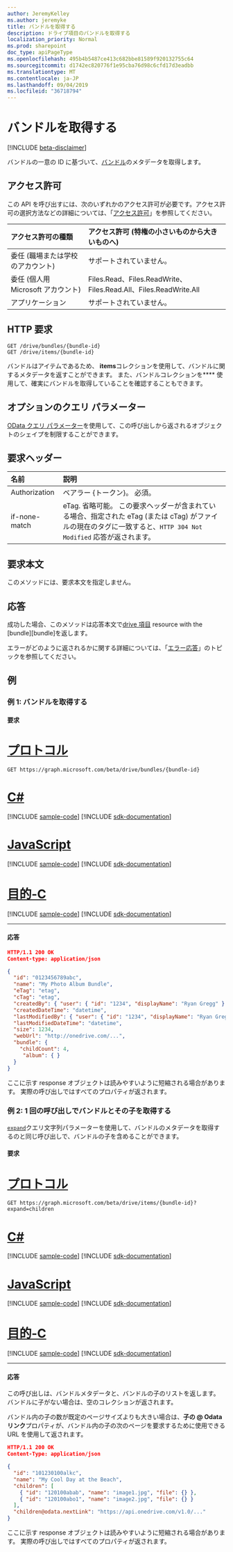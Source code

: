 ```yaml
---
author: JeremyKelley
ms.author: jeremyke
title: バンドルを取得する
description: ドライブ項目のバンドルを取得する
localization_priority: Normal
ms.prod: sharepoint
doc_type: apiPageType
ms.openlocfilehash: 495b4b5487ce413c682bbe81589f920132755c64
ms.sourcegitcommit: d1742ec820776f1e95cba76d98c6cfd17d3eadbb
ms.translationtype: MT
ms.contentlocale: ja-JP
ms.lasthandoff: 09/04/2019
ms.locfileid: "36718794"
---
```

# <a name="get-bundle"></a>バンドルを取得する

[!INCLUDE [beta-disclaimer](../../includes/beta-disclaimer.md)]

バンドルの一意の ID に基づいて、[バンドル][]のメタデータを取得します。

## <a name="permissions"></a>アクセス許可

この API を呼び出すには、次のいずれかのアクセス許可が必要です。アクセス許可の選択方法などの詳細については、「[アクセス許可](/graph/permissions-reference)」を参照してください。

|アクセス許可の種類      | アクセス許可 (特権の小さいものから大きいものへ)              |
|:--------------------|:---------------------------------------------------------|
|委任 (職場または学校のアカウント) | サポートされていません。                             |
|委任 (個人用 Microsoft アカウント) | Files.Read、Files.ReadWrite、Files.Read.All、Files.ReadWrite.All    |
|アプリケーション          | サポートされていません。                                           |

## <a name="http-request"></a>HTTP 要求

```http
GET /drive/bundles/{bundle-id}
GET /drive/items/{bundle-id}
```

バンドルはアイテムであるため、 **items**コレクションを使用して、バンドルに関するメタデータを返すことができます。
また、バンドルコレクションを**** 使用して、確実にバンドルを取得していることを確認することもできます。

## <a name="optional-query-parameters"></a>オプションのクエリ パラメーター

[OData クエリ パラメーター][odata-parameters]を使用して、この呼び出しから返されるオブジェクトのシェイプを制限することができます。

## <a name="request-headers"></a>要求ヘッダー
| 名前          | 説明  |
|:------------- |:------------ |
| Authorization | ベアラー \{トークン\}。 必須。 |
| if-none-match | eTag. 省略可能。 この要求ヘッダーが含まれている場合、指定された eTag (または cTag) がファイルの現在のタグに一致すると、`HTTP 304 Not Modified` 応答が返されます。

## <a name="request-body"></a>要求本文

このメソッドには、要求本文を指定しません。

## <a name="response"></a>応答

成功した場合、このメソッドは応答本文で[drive 項目][driveItem] resource with the [bundle][bundle]を返します。

エラーがどのように返されるかに関する詳細については、「[エラー応答][error-response]」のトピックを参照してください。

## <a name="examples"></a>例

### <a name="example-1-get-a-bundle"></a>例 1: バンドルを取得する

#### <a name="request"></a>要求


# <a name="httptabhttp"></a>[プロトコル](#tab/http)
<!-- { "blockType": "request", "name": "get-bundle-metadata" } -->

```msgraph-interactive
GET https://graph.microsoft.com/beta/drive/bundles/{bundle-id}
```
# <a name="ctabcsharp"></a>[C#](#tab/csharp)
[!INCLUDE [sample-code](../includes/snippets/csharp/get-bundle-metadata-csharp-snippets.md)]
[!INCLUDE [sdk-documentation](../includes/snippets/snippets-sdk-documentation-link.md)]

# <a name="javascripttabjavascript"></a>[JavaScript](#tab/javascript)
[!INCLUDE [sample-code](../includes/snippets/javascript/get-bundle-metadata-javascript-snippets.md)]
[!INCLUDE [sdk-documentation](../includes/snippets/snippets-sdk-documentation-link.md)]

# <a name="objective-ctabobjc"></a>[目的-C](#tab/objc)
[!INCLUDE [sample-code](../includes/snippets/objc/get-bundle-metadata-objc-snippets.md)]
[!INCLUDE [sdk-documentation](../includes/snippets/snippets-sdk-documentation-link.md)]

---


#### <a name="response"></a>応答

<!-- { "blockType": "response", "@odata.type": "microsoft.graph.driveItem", "truncated": true } -->

```json
HTTP/1.1 200 OK
Content-type: application/json

{
  "id": "0123456789abc",
  "name": "My Photo Album Bundle",
  "eTag": "etag",
  "cTag": "etag",
  "createdBy": { "user": { "id": "1234", "displayName": "Ryan Gregg" } },
  "createdDateTime": "datetime",
  "lastModifiedBy": { "user": { "id": "1234", "displayName": "Ryan Gregg" } },
  "lastModifiedDateTime": "datetime",
  "size": 1234,
  "webUrl": "http://onedrive.com/...",
  "bundle": {
    "childCount": 4,
     "album": { }
  }
}
```

ここに示す response オブジェクトは読みやすいように短縮される場合があります。 実際の呼び出しではすべてのプロパティが返されます。

### <a name="example-2-get-a-bundle-and-its-children-in-a-single-call"></a>例 2: 1 回の呼び出しでバンドルとその子を取得する

[`expand`](/graph/query-parameters)クエリ文字列パラメーターを使用して、バンドルのメタデータを取得するのと同じ呼び出しで、バンドルの子を含めることができます。

#### <a name="request"></a>要求


# <a name="httptabhttp"></a>[プロトコル](#tab/http)
<!-- { "blockType": "request", "name": "get-bundle-and-children" } -->

```msgraph-interactive
GET https://graph.microsoft.com/beta/drive/items/{bundle-id}?expand=children
```
# <a name="ctabcsharp"></a>[C#](#tab/csharp)
[!INCLUDE [sample-code](../includes/snippets/csharp/get-bundle-and-children-csharp-snippets.md)]
[!INCLUDE [sdk-documentation](../includes/snippets/snippets-sdk-documentation-link.md)]

# <a name="javascripttabjavascript"></a>[JavaScript](#tab/javascript)
[!INCLUDE [sample-code](../includes/snippets/javascript/get-bundle-and-children-javascript-snippets.md)]
[!INCLUDE [sdk-documentation](../includes/snippets/snippets-sdk-documentation-link.md)]

# <a name="objective-ctabobjc"></a>[目的-C](#tab/objc)
[!INCLUDE [sample-code](../includes/snippets/objc/get-bundle-and-children-objc-snippets.md)]
[!INCLUDE [sdk-documentation](../includes/snippets/snippets-sdk-documentation-link.md)]

---


#### <a name="response"></a>応答

この呼び出しは、バンドルメタデータと、バンドルの子のリストを返します。
バンドルに子がない場合は、空のコレクションが返されます。

バンドル内の子の数が既定のページサイズよりも大きい場合は、**子の @ Odata リンク**プロパティが、バンドル内の子の次のページを要求するために使用できる URL を使用して返されます。

<!-- { "blockType": "response", "@odata.type": "microsoft.graph.driveItem", "truncated": true } -->

```json
HTTP/1.1 200 OK
Content-Type: application/json

{
  "id": "101230100alkc",
  "name": "My Cool Day at the Beach",
  "children": [
    { "id": "120100abab", "name": "image1.jpg", "file": {} },
    { "id": "120100abo1", "name": "image2.jpg", "file": {} }
  ],
  "children@odata.nextLink": "https://api.onedrive.com/v1.0/..."
}
```

ここに示す response オブジェクトは読みやすいように短縮される場合があります。 実際の呼び出しではすべてのプロパティが返されます。


[バンドル]: ../resources/bundle.md
[driveItem]: ../resources/driveItem.md
[error-response]: /graph/errors
[odata-parameters]: /graph/query-parameters


<!-- {
  "type": "#page.annotation",
  "description": "Retrieve metadata about a bundle and its children in OneDrive",
  "keywords": "retrieve,item,bundle,metadata",
  "section": "documentation",
  "tocPath": "Bundles/Get Bundle Metadata"
} -->
